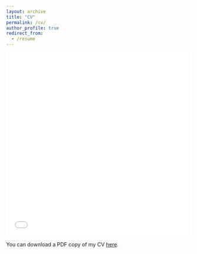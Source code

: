 ```yaml
---
layout: archive
title: "CV"
permalink: /cv/
author_profile: true
redirect_from:
  - /resume
---
```


<iframe src="/files/pdf/MimansaCV.pdf" width="100%" height="500" frameborder="no" border="0" marginwidth="0" marginheight="0"></iframe>

You can download a PDF copy of my CV [here](/files/pdf/MimansaCV.pdf).

